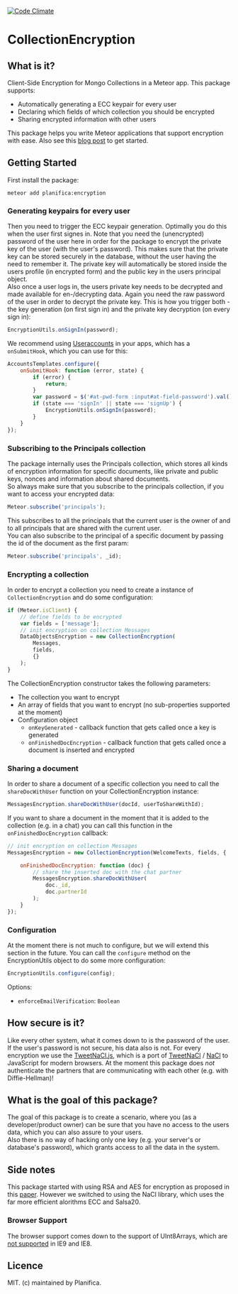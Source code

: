 [![Code Climate](https://codeclimate.com/github/Planifica/encryption/badges/gpa.svg)](https://codeclimate.com/github/Planifica/encryption)
# CollectionEncryption
## What is it?
Client-Side Encryption for Mongo Collections in a Meteor app.
This package supports:
* Automatically generating a ECC keypair for every user
* Declaring which fields of which collection you should be encrypted
* Sharing encrypted information with other users

This package helps you write Meteor applications that support encryption with ease.
Also see this [blog post](https://medium.com/@PhilippSpo/client-side-encryption-in-meteor-3ae982e557a8) to get started.

## Getting Started
First install the package:
```
meteor add planifica:encryption
```
### Generating keypairs for every user
Then you need to trigger the ECC keypair generation. Optimally you do this when the user first signes in. Note that you need the (unencrypted) password of the user here in order for the package to encrypt the private key of the user (with the user's password). This makes sure that the private key can be stored securely in the database, without the user having the need to remember it. The private key will automatically be stored inside the users profile (in encrypted form) and the public key in the users principal object.  
Also once a user logs in, the users private key needs to be decrypted and made available for en-/decrypting data. Again you need the raw password of the user in order to decrypt the private key.
This is how you trigger both - the key generation (on first sign in) and the private key decryption (on every sign in):
```js
EncryptionUtils.onSignIn(password);
```
We recommend using [Useraccounts](https://atmospherejs.com/useraccounts/core) in your apps, which has a `onSubmitHook`, which you can use for this:

```js
AccountsTemplates.configure({
    onSubmitHook: function (error, state) {
        if (error) {
            return;
        }
        var password = $('#at-pwd-form :input#at-field-password').val();
        if (state === 'signIn' || state === 'signUp') {
			EncryptionUtils.onSignIn(password);
		}
    }
});
```
    
### Subscribing to the Principals collection
The package internally uses the Principals collection, which stores all kinds of encryption information for specific documents, like private and public keys, nonces and information about shared documents.  
So always make sure that you subscribe to the principals collection, if you want to access your encrypted data:
```js
Meteor.subscribe('principals');
```
This subscribes to all the principals that the current user is the owner of and to all principals that are shared with the current user.  
You can also subscribe to the principal of a specific document by passing the id of the document as the first param:
```js
Meteor.subscribe('principals', _id);
```
### Encrypting a collection
    
In order to encrypt a collection you need to create a instance of `CollectionEncryption` and do some configuration:
```js
if (Meteor.isClient) {
    // define fields to be encrypted
    var fields = ['message'];
    // init encryption on collection Messages
    DataObjectsEncryption = new CollectionEncryption(
        Messages,
        fields,
        {}
    );
}
```
The CollectionEncryption constructor takes the following parameters:
* The collection you want to encrypt
* An array of fields that you want to encrypt (no sub-properties supported at the moment)
* Configuration object
    * `onKeyGenerated` - callback function that gets called once a key is generated
    * `onFinishedDocEncryption` - callback function that gets called once a document is inserted and encrypted

### Sharing a document
In order to share a document of a specific collection you need to call the `shareDocWithUser` function on your CollectionEncryption instance:
```js
MessagesEncryption.shareDocWithUser(docId, userToShareWithId);
```
If you want to share a document in the moment that it is added to the collection (e.g. in a chat) you can call this function in the `onFinishedDocEncryption` callback:
```js
// init encryption on collection Messages
MessagesEncryption = new CollectionEncryption(WelcomeTexts, fields, {

    onFinishedDocEncryption: function (doc) {
        // share the inserted doc with the chat partner
        MessagesEncryption.shareDocWithUser(
            doc._id,
            doc.partnerId
        );
    }
});
 ```
### Configuration
At the moment there is not much to configure, but we will extend this section in the future.
You can call the `configure` method on the EncryptionUtils object to do some more configuration:
```js
EncryptionUtils.configure(config);
```
Options:
* `enforceEmailVerification`: `Boolean`

## How secure is it?
Like every other system, what it comes down to is the password of the user. If the user's password is not secure, his data also is not.
For every encryption we use the [TweetNaCl.js](https://github.com/dchest/tweetnacl-js), which is a port of [TweetNaCl](http://tweetnacl.cr.yp.to/) / [NaCl](http://nacl.cr.yp.to/) to JavaScript for modern browsers. At the moment this package does *not* authenticate the partners that are communicating with each other (e.g. with Diffie-Hellman)!
## What is the goal of this package?
The goal of this package is to create a scenario, where you (as a developer/product owner) can be sure that you have no access to the users data, which you can also assure to your users.  
Also there is no way of hacking only one key (e.g. your server's or database's password), which grants access to all the data in the system.

## Side notes
This package started with using RSA and AES for encryption as proposed in this [paper](http://css.csail.mit.edu/mylar/). However we switched to using the NaCl library, which uses the far more efficient alorithms ECC and Salsa20.

### Browser Support
The browser support comes down to the support of UInt8Arrays, which are [not supported](http://caniuse.com/#feat=typedarrays) in IE9 and IE8.

## Licence
MIT. (c) maintained by Planifica.
